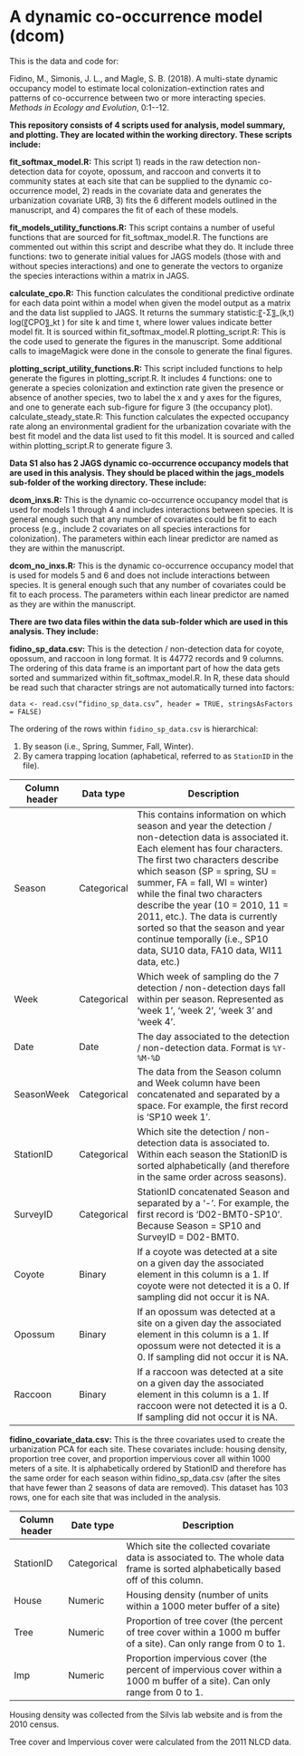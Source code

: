 # A dynamic co-occurrence model (dcom)

This is the data and code for:

Fidino, M., Simonis, J. L., and Magle, S. B. (2018). A multi-state dynamic occupancy model to estimate local colonization-extinction rates and patterns of co-occurrence between two or more interacting species. *Methods in Ecology and Evolution*, 0:1--12.

**This repository consists of 4 scripts used for analysis, model summary, and plotting. They are located within the working directory. These scripts include:**

**fit_softmax_model.R:** This script  1) reads in the raw detection non-detection data for coyote, opossum, and raccoon and converts it to community states at each site that can be supplied to the dynamic co-occurrence model, 2) reads in the covariate data and generates the urbanization covariate URB, 3) fits the 6 different models outlined in the manuscript, and 4) compares the fit of each of these models.

**fit_models_utility_functions.R:** This script contains a number of useful functions that are sourced for fit_softmax_model.R. The functions are commented out within this script and describe what they do. It include three functions: two to generate initial values for JAGS models (those with and without species interactions) and one to generate the vectors to organize the species interactions within a matrix in JAGS.

**calculate_cpo.R:** This function calculates the conditional predictive ordinate for each data point within a model when given the model output as a matrix and the data list supplied to JAGS. It returns the summary statistic:〖-Σ〗_(k,t)  log⁡(〖CPO〗_kt ) for site k and time t, where lower values indicate better model fit. It is sourced within fit_softmax_model.R
plotting_script.R: This is the code used to generate the figures in the manuscript. Some additional calls to imageMagick were done in the console to generate the final figures.

**plotting_script_utility_functions.R:** This script included functions to help generate the figures in plotting_script.R. It includes 4 functions: one to generate a species colonization and extinction rate given the presence or absence of another species, two to label the x and y axes for the figures, and one to generate each sub-figure for figure 3 (the occupancy plot).
calculate_steady_state.R: This function calculates the expected occupancy rate along an environmental gradient for the urbanization covariate with the best fit model and the data list used to fit this model. It is sourced and called within plotting_script.R to generate figure 3.



**Data S1 also has 2 JAGS dynamic co-occurrence occupancy models that are used in this analysis. They should be placed within the jags_models sub-folder of the working directory. These include:**

**dcom_inxs.R:** This is the dynamic co-occurrence occupancy model that is used for models 1 through 4 and includes interactions between species. It is general enough such that any number of covariates could be fit to each process (e.g., include 2 covariates on all species interactions for colonization). The parameters within each linear predictor are named as they are within the manuscript. 

**dcom_no_inxs.R:** This is the dynamic co-occurrence occupancy model that is used for models 5 and 6 and does not include interactions between species. It is general enough such that any number of covariates could be fit to each process. The parameters within each linear predictor are named as they are within the manuscript. 

**There are two data files within the data sub-folder which are used in this analysis. They include:**

**fidino_sp_data.csv:** This is the detection / non-detection data for coyote, opossum, and raccoon in long format. It is 44772 records and 9 columns. The ordering of this data frame is an important part of how the data gets sorted and summarized within fit_softmax_model.R. In R, these data should be read such that character strings are not automatically turned into factors:

`data <- read.csv(“fidino_sp_data.csv”, header = TRUE, stringsAsFactors = FALSE)`

The ordering of the rows within `fidino_sp_data.csv` is hierarchical:

1. By season (i.e., Spring, Summer, Fall, Winter).
2. By camera trapping location (aphabetical, referred to as `StationID` in the file).

| Column header  | Data type  | Description  |
|---|---|---|
| Season  | Categorical  |This contains information on which season and year the detection / non-detection data is associated it. Each element has four characters. The first two characters describe which season (SP = spring, SU = summer, FA = fall, WI = winter) while the final two characters describe the year (10 = 2010, 11 = 2011, etc.). The data is currently sorted so that the season and year continue temporally (i.e., SP10 data, SU10 data, FA10 data, WI11  data, etc.)   |
|  Week | Categorical  | Which week of sampling do the 7 detection / non-detection days fall within per season. Represented as ‘week 1’, ‘week 2’, ‘week 3’ and ‘week 4’.  |
| Date  | Date  | The day associated to the detection / non-detection data. Format is `%Y-%M-%D`  |
| SeasonWeek | Categorical | The data from the Season column and Week column have been concatenated and separated by a space. For example, the first record is ‘SP10 week 1’. |
|StationID |Categorical  |Which site the detection / non-detection data is associated to. Within each season the StationID is sorted alphabetically (and therefore in the same order across seasons).  |
|SurveyID | Categorical | StationID concatenated Season and separated by a ‘-‘. For example, the first record is ‘D02-BMT0-SP10’. Because Season = SP10 and SurveyID = D02-BMT0.  |
|Coyote | Binary | If a coyote was detected at a site on a given day the associated element in this column is a 1. If coyote were not detected it is a 0. If sampling did not occur it is NA.  |
|  Opossum|Binary  |If an opossum was detected at a site on a given day the associated element in this column is a 1. If opossum were not detected it is a 0. If sampling did not occur it is NA.  |
|Raccoon | Binary | If a raccoon was detected at a site on a given day the associated element in this column is a 1. If raccoon were not detected it is a 0. If sampling did not occur it is NA.  |


**fidino_covariate_data.csv:** This is the three covariates used to create the urbanization PCA for each site. These covariates include: housing density, proportion tree cover, and proportion impervious cover all within 1000 meters of a site. It is alphabetically ordered by StationID and therefore has the same order for each season within fidino_sp_data.csv (after the sites that have fewer than 2 seasons of data are removed). This dataset has 103 rows, one for each site that was included in the analysis. 

| Column header | Date type  | Description  |
|---|---|---|
| StationID | Categorical | Which site the collected covariate data is associated to. The whole data frame is sorted alphabetically based off of this column.  |
| House  |  Numeric | Housing density (number of units within a 1000 meter buffer of a site)  |
| Tree  | Numeric   | Proportion of tree cover (the percent of tree cover within a 1000 m buffer of a site). Can only range from 0 to 1.  |
| Imp | Numeric | Proportion impervious cover (the percent of impervious cover within a 1000 m buffer of a site). Can only range from 0 to 1. |

Housing density was collected from the Silvis lab website and is from the 2010 census.

Tree cover and Impervious cover were calculated from the 2011 NLCD data.
